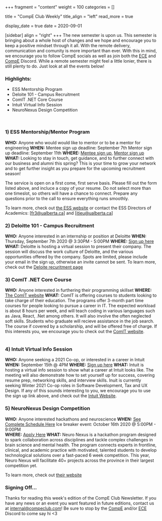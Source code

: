 +++
fragment = "content"
weight = 100
categories = []

title = "CompE Club Weekly"
title_align = "left"
read_more = true

display_date = true
date = 2020-09-01

[sidebar]
  align = "right"
+++
The new semester is upon us. This semester is bringing about a whole host of changes and we hope and encourage you to keep a positive mindset through it all.
With the remote delivery, communication and comunity is more important than ever. With this in mind, we encourage you to follow CompE socials as well as join both the [ECE](https://discord.gg/RD6ff2) and [CompE](https://discord.gg/AzVYTw) Discord. While a remote semester might feel a little lonier, there is still plenty to do. Just look at all the events below!
<br/>

### Highlights:
* ESS Mentorship Program
* Deloite 101 - Campus Recruitment
* ComIT .NET Core Course
* Intuit Virtual Info Session
* NeuroNexus Design Competition
<br/>


### 1) ESS Mentorship/Mentor Program

**WHO:** Anyone who would would like to mentor or to be a mentor for engineering
**WHEN:**  Mentee sign up deadline: September 7th
           Mentor sign up deadline: September 11th
**WHERE:** [Mentee sign up](https://docs.google.com/forms/d/e/1FAIpQLSdx-vBiB_Dpnm-sh0H2_UhOJ8J9XkFjGY9GlTRG_iT5xkz0zg/viewform), [Mentor sign up](https://forms.gle/zQdvzqd2oh6XftWy9)
**WHAT:**  Looking to stay in touch, get guidance, and to further connect with
our business and alumni this spring? This is your time to grow your network and to get further insight as you prepare for the upcoming recruitment season!

The service is open on a first come, first serve basis. Please fill out the form listed above, and incluce a copy of your resume. Do not select more than one timeslot, so others will have a chance to connect. Prepare any questions prior to the call to ensure everything runs smoothly.

To learn more, check out [the ESS website](https://www.essualberta.ca/mentorship) or contact the ESS Directors of Academics: [fr3@ualberta.ca] and [itieu@ualberta.ca]
<br/>


### 2) Deloitte 101 - Campus Recruitment

**WHO:** Anyone interested in an internship or position at Deloitte
**WHEN:** Thursday, September 7th 2020 @ 3:30PM - 5:00PM
**WHERE:** [Sign up here](https://deloittecanada.ca1.qualtrics.com/jfe/form/SV_1BTSrK4xOHBGmRD)
**WHAT:** Deloitte is hosting a virtual session to present their company. The session will discuss the work culture of Deloitte, and the various opportunities offered by the company. Spots are limited, please include your email in the sign up, otherwise an invite cannot be sent. To learn more, check out the [Deloite recuritment page](https://www2.deloitte.com/ca/en/pages/careers/articles/recruitment-process.html?icid=top_recruitment-process)
<br/>


### 3) ComIT .NET Core Course 

**WHO:** Anyone interested in furthering their programming skillset 
**WHERE:** [The ComIT website](http://www.comit.org/students)
**WHAT:** ComIT is offering courses to students looking to take charge of their education. The programs offer 3-month part time courses for people looking to pursue a career in IT. The expected workload is about 8 hours per week, and will teach coding in various languages such as Java, React, .Net among others. It will also involve the often neglected soft skills. Students who graduate will recieve assistance in the job search. The course if covered by a scholarship, and will be offered free of charge. If this interests you, we encourage you to check out the [ComIT website](https://www.comit.org/).  
<br/>

### 4) Intuit Virtual Info Session

**WHO:** Anyone seeking a 2021 Co-op, or interested in a career in Intuit
**WHEN:**  September 15th @ 4PM
**WHERE:** [Sign up here](https://docs.google.com/forms/d/e/1FAIpQLSeKN4pHS00tFSQWp4OijZ9WhWfQ8455FKW2tj7WgnpoJ6xEuQ/viewform)
**WHAT:**  Intuit is hosting a virtual info session to show what a career at Intuit looks like. The meeting will also demonstrate how to set yourself up for success, covering resume prep, networking skills, and interview skills. Inuit is currently seeking Winter 2021 Co-op roles in Software Development, Tax and UX Design. If any of this sounds interesting to you, we encourage you to use the sign up link above, and check out the [Intuit Website](https://www.intuit.com/ca/careers/). 
<br/>


### 5) NeuroNexus Design Competition

**WHO:** Anyone interested hackathons and neuroscience
**WHEN:** [See Complete Schedule Here](https://neuro-nexus.ca/events)
          Ice breaker event: October 16th 2020 @ 5:00PM - 9:00PM  
**WHERE:** [Apply Here](https://neuro-nexus.ca/apply-as-an-innovator)
**WHAT:**  Neuro Nexus is a hackathon program designed to spark collaboration across disciplines and tackle
complex challenges in brain science and mental health. The program connects experts in frontline,
clinical, and academic practice with motivated, talented students to develop technological solutions
over a fast-paced 6 week competition. This year, Neuro Nexus will facilitate 40+ projects across the
province in their largest competition yet.

To learn more, check out [their website](https://www.neuro-nexus.ca/)
<br/>


### Signing Off...
Thanks for reading this week's edition of the CompE Club Newsletter.  If you have any news or an event you want featured in future editions, contact us at <internal@compeclub.com>! Be sure to stop by the [CompE](https://discord.gg/AzVYTw) and/or [ECE](https://discord.gg/RD6ff2) Discord to come say hi <3
